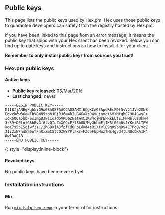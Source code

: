 ## Public keys

This page lists the public keys used by Hex.pm. Hex uses those public keys to guarantee developers can safely fetch the registry hosted by Hex.pm.

If you have been linked to this page from an error message, it means the public key that ships with your Hex client has been revoked. Below you can find up to date keys and instructions on how to install it for your client.

**Remember to only install public keys from sources you trust!**

### Hex.pm public keys

#### Active keys

<!-- NOTE: When adding new public key, remember to update https://repo.hex.pm/public_key -->

* **Public key released:** 03/Mar/2016
* **Last changed:** never

```nohighlight
-----BEGIN PUBLIC KEY-----
MIIBIjANBgkqhkiG9w0BAQEFAAOCAQ8AMIIBCgKCAQEApqREcFDt5vV21JVe2QNB
Edvzk6w36aNFhVGWN5toNJRjRJ6m4hIuG4KaXtDWVLjnvct6MYMfqhC79HAGwyF+
IqR6Q6a5bbFSsImgBJwz1oadoVKD6ZNetAuCIK84cjMrEFRkELtEIPNHblCzUkkM
3rS9+DPlnfG8hBvGi6tvQIuZmXGCxF/73hU0/MyGhbmEjIKRtG6b0sJYKelRLTPW
XgK7s5pESgiwf2YC/2MGDXjAJfpfCd0RpLdvd4eRiXtVlE9qO9bND94E7PgQ/xqZ
J1i2xWFndWa6nfFnRxZmCStCOZWYYPlaxr+FZceFbpMwzTNs4g3d4tLNUcbKAIH4
0wIDAQAB
-----END PUBLIC KEY-----
```
{: style="display:inline-block"}

#### Revoked keys

No public keys have been revoked yet.

### Installation instructions

#### Mix

Run [`mix help hex.repo`](https://hexdocs.pm/hex/Mix.Tasks.Hex.Repo.html) in your terminal for instructions.
